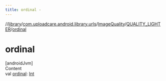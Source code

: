 ```yaml
---
title: ordinal -
---
```

//[library](../../../index.md)/[com.uploadcare.android.library.urls](../../index.md)/[ImageQuality](../index.md)/[QUALITY_LIGHTER](index.md)/[ordinal](ordinal.md)



# ordinal  
[androidJvm]  
Content  
val [ordinal](ordinal.md): [Int](https://kotlinlang.org/api/latest/jvm/stdlib/kotlin/-int/index.html)  



